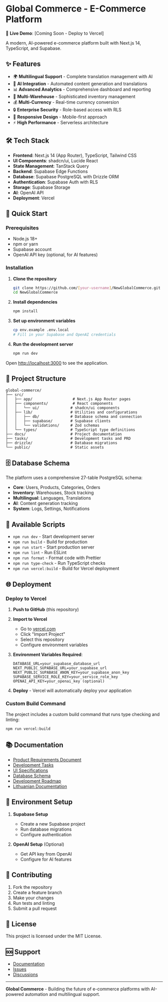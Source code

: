 # Global Commerce - E-Commerce Platform

🚀 **Live Demo**: [Coming Soon - Deploy to Vercel]

A modern, AI-powered e-commerce platform built with Next.js 14, TypeScript, and Supabase.

## ✨ Features

- 🌍 **Multilingual Support** - Complete translation management with AI
- 🤖 **AI Integration** - Automated content generation and translations
- 📊 **Advanced Analytics** - Comprehensive dashboard and reporting
- 🏪 **Multi-Warehouse** - Sophisticated inventory management
- 💰 **Multi-Currency** - Real-time currency conversion
- 🔒 **Enterprise Security** - Role-based access with RLS
- 📱 **Responsive Design** - Mobile-first approach
- ⚡ **High Performance** - Serverless architecture

## 🛠 Tech Stack

- **Frontend**: Next.js 14 (App Router), TypeScript, Tailwind CSS
- **UI Components**: shadcn/ui, Lucide React
- **State Management**: TanStack Query
- **Backend**: Supabase Edge Functions
- **Database**: Supabase PostgreSQL with Drizzle ORM
- **Authentication**: Supabase Auth with RLS
- **Storage**: Supabase Storage
- **AI**: OpenAI API
- **Deployment**: Vercel

## 🚀 Quick Start

### Prerequisites

- Node.js 18+
- npm or yarn
- Supabase account
- OpenAI API key (optional, for AI features)

### Installation

1. **Clone the repository**
   ```bash
   git clone https://github.com/[your-username]/NewGlobalCommerce.git
   cd NewGlobalCommerce
   ```

2. **Install dependencies**
   ```bash
   npm install
   ```

3. **Set up environment variables**
   ```bash
   cp env.example .env.local
   # Fill in your Supabase and OpenAI credentials
   ```

4. **Run the development server**
   ```bash
   npm run dev
   ```

Open [http://localhost:3000](http://localhost:3000) to see the application.

## 📁 Project Structure

```
global-commerce/
├── src/
│   ├── app/                  # Next.js App Router pages
│   ├── components/           # React components
│   │   └── ui/              # shadcn/ui components
│   ├── lib/                 # Utilities and configurations
│   │   ├── db/              # Database schema and connection
│   │   ├── supabase/        # Supabase clients
│   │   └── validations/     # Zod schemas
│   └── types/               # TypeScript type definitions
├── docs/                    # Project documentation
├── tasks/                   # Development tasks and PRD
├── drizzle/                 # Database migrations
└── public/                  # Static assets
```

## 🗄️ Database Schema

The platform uses a comprehensive 27-table PostgreSQL schema:

- **Core**: Users, Products, Categories, Orders
- **Inventory**: Warehouses, Stock tracking
- **Multilingual**: Languages, Translations
- **AI**: Content generation tracking
- **System**: Logs, Settings, Notifications

## 🔧 Available Scripts

- `npm run dev` - Start development server
- `npm run build` - Build for production
- `npm run start` - Start production server
- `npm run lint` - Run ESLint
- `npm run format` - Format code with Prettier
- `npm run type-check` - Run TypeScript checks
- `npm run vercel:build` - Build for Vercel deployment

## 🌐 Deployment

### Deploy to Vercel

1. **Push to GitHub** (this repository)

2. **Import to Vercel**
   - Go to [vercel.com](https://vercel.com)
   - Click "Import Project"
   - Select this repository
   - Configure environment variables

3. **Environment Variables Required**:
   ```
   DATABASE_URL=your_supabase_database_url
   NEXT_PUBLIC_SUPABASE_URL=your_supabase_url
   NEXT_PUBLIC_SUPABASE_ANON_KEY=your_supabase_anon_key
   SUPABASE_SERVICE_ROLE_KEY=your_service_role_key
   OPENAI_API_KEY=your_openai_key (optional)
   ```

4. **Deploy** - Vercel will automatically deploy your application

### Custom Build Command

The project includes a custom build command that runs type checking and linting:

```bash
npm run vercel:build
```

## 📚 Documentation

- [Product Requirements Document](tasks/prd-global-commerce.md)
- [Development Tasks](tasks/tasks-prd-global-commerce-phase1.md)
- [UI Specifications](docs/ui-specifications.md)
- [Database Schema](docs/database-schema.md)
- [Development Roadmap](docs/roadmap.md)
- [Lithuanian Documentation](docs/dokumentacija-lietuviu.md)

## 🔐 Environment Setup

1. **Supabase Setup**
   - Create a new Supabase project
   - Run database migrations
   - Configure authentication

2. **OpenAI Setup** (Optional)
   - Get API key from OpenAI
   - Configure for AI features

## 🤝 Contributing

1. Fork the repository
2. Create a feature branch
3. Make your changes
4. Run tests and linting
5. Submit a pull request

## 📄 License

This project is licensed under the MIT License.

## 🆘 Support

- [Documentation](docs/)
- [Issues](https://github.com/[your-username]/NewGlobalCommerce/issues)
- [Discussions](https://github.com/[your-username]/NewGlobalCommerce/discussions)

---

**Global Commerce** - Building the future of e-commerce platforms with AI-powered automation and multilingual support.
